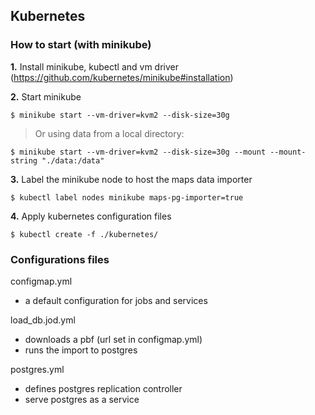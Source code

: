 ## Kubernetes

### How to start (with minikube)

**1.** Install minikube, kubectl and vm driver (https://github.com/kubernetes/minikube#installation)

**2.** Start minikube

```
$ minikube start --vm-driver=kvm2 --disk-size=30g
```
> Or using data from a local directory:  
```
$ minikube start --vm-driver=kvm2 --disk-size=30g --mount --mount-string "./data:/data"
```

**3.** Label the minikube node to host the maps data importer

```
$ kubectl label nodes minikube maps-pg-importer=true
```

**4.** Apply kubernetes configuration files
```
$ kubectl create -f ./kubernetes/
```


### Configurations files

configmap.yml
 - a default configuration for jobs and services

load_db.jod.yml
 - downloads a pbf (url set in configmap.yml)
 - runs the import to postgres
 
postgres.yml
 - defines postgres replication controller
 - serve postgres as a service
  
